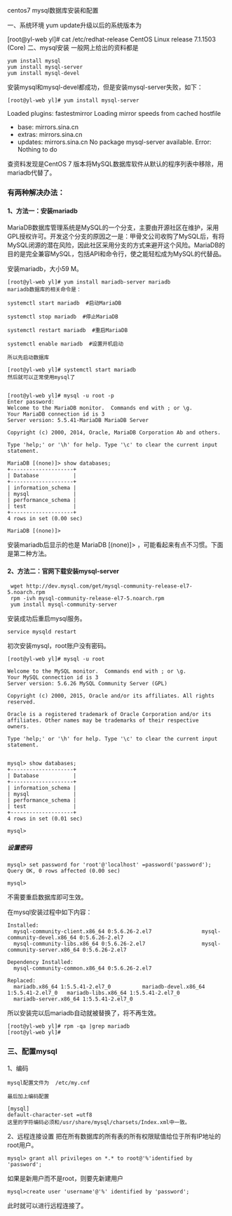 centos7 mysql数据库安装和配置

一、系统环境
yum update升级以后的系统版本为

[root@yl-web yl]# cat /etc/redhat-release 
CentOS Linux release 7.1.1503 (Core) 
二、mysql安装
一般网上给出的资料都是


```
yum install mysql
yum install mysql-server
yum install mysql-devel
```

安装mysql和mysql-devel都成功，但是安装mysql-server失败，如下：

```
[root@yl-web yl]# yum install mysql-server
```

Loaded plugins: fastestmirror
Loading mirror speeds from cached hostfile
 * base: mirrors.sina.cn
 * extras: mirrors.sina.cn
 * updates: mirrors.sina.cn
No package mysql-server available.
Error: Nothing to do

查资料发现是CentOS 7 版本将MySQL数据库软件从默认的程序列表中移除，用mariadb代替了。

### 有两种解决办法：

#### 1、方法一：安装mariadb
MariaDB数据库管理系统是MySQL的一个分支，主要由开源社区在维护，采用GPL授权许可。开发这个分支的原因之一是：甲骨文公司收购了MySQL后，有将MySQL闭源的潜在风险，因此社区采用分支的方式来避开这个风险。MariaDB的目的是完全兼容MySQL，包括API和命令行，使之能轻松成为MySQL的代替品。

安装mariadb，大小59 M。


```
[root@yl-web yl]# yum install mariadb-server mariadb 
mariadb数据库的相关命令是：

systemctl start mariadb  #启动MariaDB

systemctl stop mariadb  #停止MariaDB

systemctl restart mariadb  #重启MariaDB

systemctl enable mariadb  #设置开机启动

所以先启动数据库

[root@yl-web yl]# systemctl start mariadb
然后就可以正常使用mysql了


[root@yl-web yl]# mysql -u root -p
Enter password: 
Welcome to the MariaDB monitor.  Commands end with ; or \g.
Your MariaDB connection id is 3
Server version: 5.5.41-MariaDB MariaDB Server

Copyright (c) 2000, 2014, Oracle, MariaDB Corporation Ab and others.

Type 'help;' or '\h' for help. Type '\c' to clear the current input statement.

MariaDB [(none)]> show databases;
+--------------------+
| Database           |
+--------------------+
| information_schema |
| mysql              |
| performance_schema |
| test               |
+--------------------+
4 rows in set (0.00 sec)

MariaDB [(none)]> 
```
安装mariadb后显示的也是 MariaDB [(none)]> ，可能看起来有点不习惯。下面是第二种方法。

#### 2、方法二：官网下载安装mysql-server

```
 wget http://dev.mysql.com/get/mysql-community-release-el7-5.noarch.rpm
 rpm -ivh mysql-community-release-el7-5.noarch.rpm
 yum install mysql-community-server
```

安装成功后重启mysql服务。

```
service mysqld restart
```
 
初次安装mysql，root账户没有密码。


```
[root@yl-web yl]# mysql -u root 
```
```
Welcome to the MySQL monitor.  Commands end with ; or \g.
Your MySQL connection id is 3
Server version: 5.6.26 MySQL Community Server (GPL)

Copyright (c) 2000, 2015, Oracle and/or its affiliates. All rights reserved.

Oracle is a registered trademark of Oracle Corporation and/or its
affiliates. Other names may be trademarks of their respective
owners.

Type 'help;' or '\h' for help. Type '\c' to clear the current input statement.


mysql> show databases;
+--------------------+
| Database           |
+--------------------+
| information_schema |
| mysql              |
| performance_schema |
| test               |
+--------------------+
4 rows in set (0.01 sec)

mysql>
```

##### 设置密码

```
mysql> set password for 'root'@'localhost' =password('password');
Query OK, 0 rows affected (0.00 sec)

mysql>
```

不需要重启数据库即可生效。

在mysql安装过程中如下内容：


```
Installed:
  mysql-community-client.x86_64 0:5.6.26-2.el7                mysql-community-devel.x86_64 0:5.6.26-2.el7                
  mysql-community-libs.x86_64 0:5.6.26-2.el7                  mysql-community-server.x86_64 0:5.6.26-2.el7               

Dependency Installed:
  mysql-community-common.x86_64 0:5.6.26-2.el7                                                                            

Replaced:
  mariadb.x86_64 1:5.5.41-2.el7_0          mariadb-devel.x86_64 1:5.5.41-2.el7_0   mariadb-libs.x86_64 1:5.5.41-2.el7_0  
  mariadb-server.x86_64 1:5.5.41-2.el7_0
```

所以安装完以后mariadb自动就被替换了，将不再生效。

```
[root@yl-web yl]# rpm -qa |grep mariadb
[root@yl-web yl]#
```

### 三、配置mysql
1、编码

```
mysql配置文件为  /etc/my.cnf

最后加上编码配置

[mysql]
default-character-set =utf8
这里的字符编码必须和/usr/share/mysql/charsets/Index.xml中一致。
```


2、远程连接设置
把在所有数据库的所有表的所有权限赋值给位于所有IP地址的root用户。


```
mysql> grant all privileges on *.* to root@'%'identified by 'password';
```

如果是新用户而不是root，则要先新建用户


```
mysql>create user 'username'@'%' identified by 'password';
```

此时就可以进行远程连接了。
